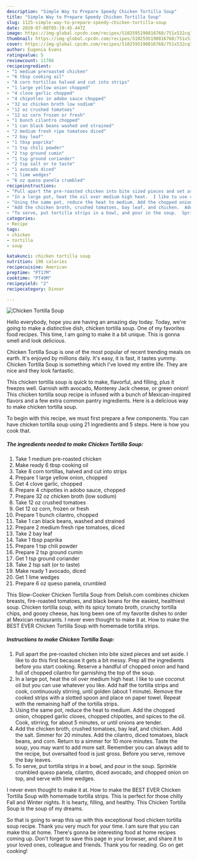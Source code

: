 ```yaml
---
description: "Simple Way to Prepare Speedy Chicken Tortilla Soup"
title: "Simple Way to Prepare Speedy Chicken Tortilla Soup"
slug: 1125-simple-way-to-prepare-speedy-chicken-tortilla-soup
date: 2020-07-08T05:19:45.447Z
image: https://img-global.cpcdn.com/recipes/5102595190816768/751x532cq70/chicken-tortilla-soup-recipe-main-photo.jpg
thumbnail: https://img-global.cpcdn.com/recipes/5102595190816768/751x532cq70/chicken-tortilla-soup-recipe-main-photo.jpg
cover: https://img-global.cpcdn.com/recipes/5102595190816768/751x532cq70/chicken-tortilla-soup-recipe-main-photo.jpg
author: Eugenia Evans
ratingvalue: 5
reviewcount: 11786
recipeingredient:
- "1 medium preroasted chicken"
- "6 tbsp cooking oil"
- "8 corn tortillas halved and cut into strips"
- "1 large yellow onion chopped"
- "4 clove garlic chopped"
- "4 chipotles in adobo sauce chopped"
- "32 oz chicken broth low sodium"
- "12 oz crushed tomatoes"
- "12 oz corn frozen or fresh"
- "1 bunch cilantro chopped"
- "1 can black beans washed and strained"
- "2 medium fresh ripe tomatoes diced"
- "2 bay leaf"
- "1 tbsp paprika"
- "1 tsp chili powder"
- "2 tsp ground cumin"
- "1 tsp ground coriander"
- "2 tsp salt or to taste"
- "1 avocado diced"
- "1 lime wedges"
- "6 oz queso panela crumbled"
recipeinstructions:
- "Pull apart the pre-roasted chicken into bite sized pieces and set aside. I like to do this first because it gets a bit messy. Prep all the ingredients before you start cooking. Reserve a handful of chopped onion and hand full of chopped cilantro for garnishing the top of the soup."
- "In a large pot, heat the oil over medium high heat.  I like to use coconut oil but you can use whatever you like.  Add half the tortilla strips and cook, continuously stirring, until golden (about 1 minute). Remove the cooked strips with a slotted spoon and place on paper towel. Repeat with the remaining half of the tortilla strips."
- "Using the same pot, reduce the heat to medium. Add the chopped onion, chopped garlic cloves, chopped chipotles, and spices to the oil.  Cook, stirring, for about 5 minutes, or until onions are tender."
- "Add the chicken broth, crushed tomatoes, bay leaf, and chicken.  Add the salt. Simmer for 20 minutes.  Add the cilantro, diced tomatoes, black beans, and corn.  Return to a simmer for 10 more minutes. Taste the soup, you may want to add more salt. Remember you can always add to the recipe, but oversalted food is just gross.  Before you serve, remove the bay leaves."
- "To serve, put tortilla strips in a bowl, and pour in the soup.  Sprinkle crumbled queso panela, cilantro, diced avocado, and chopped onion on top, and serve with lime wedges."
categories:
- Recipe
tags:
- chicken
- tortilla
- soup

katakunci: chicken tortilla soup 
nutrition: 198 calories
recipecuisine: American
preptime: "PT17M"
cooktime: "PT49M"
recipeyield: "2"
recipecategory: Dinner

---
```



![Chicken Tortilla Soup](https://img-global.cpcdn.com/recipes/5102595190816768/751x532cq70/chicken-tortilla-soup-recipe-main-photo.jpg)

Hello everybody, hope you are having an amazing day today. Today, we're going to make a distinctive dish, chicken tortilla soup. One of my favorites food recipes. This time, I am going to make it a bit unique. This is gonna smell and look delicious.

Chicken Tortilla Soup is one of the most popular of recent trending meals on earth. It's enjoyed by millions daily. It's easy, it is fast, it tastes yummy. Chicken Tortilla Soup is something which I've loved my entire life. They are nice and they look fantastic.

This chicken tortilla soup is quick to make, flavorful, and filling, plus it freezes well. Garnish with avocado, Monterey Jack cheese, or green onion! This chicken tortilla soup recipe is infused with a bunch of Mexican-inspired flavors and a few extra common pantry ingredients. Here is a delicious way to make chicken tortilla soup.


To begin with this recipe, we must first prepare a few components. You can have chicken tortilla soup using 21 ingredients and 5 steps. Here is how you cook that.

<!--inarticleads1-->

##### The ingredients needed to make Chicken Tortilla Soup:

1. Take 1 medium pre-roasted chicken
1. Make ready 6 tbsp cooking oil
1. Take 8 corn tortillas, halved and cut into strips
1. Prepare 1 large yellow onion, chopped
1. Get 4 clove garlic, chopped
1. Prepare 4 chipotles in adobo sauce, chopped
1. Prepare 32 oz chicken broth (low sodium)
1. Take 12 oz crushed tomatoes
1. Get 12 oz corn, frozen or fresh
1. Prepare 1 bunch cilantro, chopped
1. Take 1 can black beans, washed and strained
1. Prepare 2 medium fresh ripe tomatoes, diced
1. Take 2 bay leaf
1. Take 1 tbsp paprika
1. Prepare 1 tsp chili powder
1. Prepare 2 tsp ground cumin
1. Get 1 tsp ground coriander
1. Take 2 tsp salt (or to taste)
1. Make ready 1 avocado, diced
1. Get 1 lime wedges
1. Prepare 6 oz queso panela, crumbled


This Slow-Cooker Chicken Tortilla Soup from Delish.com combines chicken breasts, fire-roasted tomatoes, and black beans for the easiest, healthiest soup. Chicken tortilla soup, with its spicy tomato broth, crunchy tortilla chips, and gooey cheese, has long been one of my favorite dishes to order at Mexican restaurants. I never even thought to make it at. How to make the BEST EVER Chicken Tortilla Soup with homemade tortilla strips. 

<!--inarticleads2-->

##### Instructions to make Chicken Tortilla Soup:

1. Pull apart the pre-roasted chicken into bite sized pieces and set aside. I like to do this first because it gets a bit messy. Prep all the ingredients before you start cooking. Reserve a handful of chopped onion and hand full of chopped cilantro for garnishing the top of the soup.
1. In a large pot, heat the oil over medium high heat.  I like to use coconut oil but you can use whatever you like.  Add half the tortilla strips and cook, continuously stirring, until golden (about 1 minute). Remove the cooked strips with a slotted spoon and place on paper towel. Repeat with the remaining half of the tortilla strips.
1. Using the same pot, reduce the heat to medium. Add the chopped onion, chopped garlic cloves, chopped chipotles, and spices to the oil.  Cook, stirring, for about 5 minutes, or until onions are tender.
1. Add the chicken broth, crushed tomatoes, bay leaf, and chicken.  Add the salt. Simmer for 20 minutes.  Add the cilantro, diced tomatoes, black beans, and corn.  Return to a simmer for 10 more minutes. Taste the soup, you may want to add more salt. Remember you can always add to the recipe, but oversalted food is just gross.  Before you serve, remove the bay leaves.
1. To serve, put tortilla strips in a bowl, and pour in the soup.  Sprinkle crumbled queso panela, cilantro, diced avocado, and chopped onion on top, and serve with lime wedges.


I never even thought to make it at. How to make the BEST EVER Chicken Tortilla Soup with homemade tortilla strips. This is perfect for those chilly Fall and Winter nights. It is hearty, filling, and healthy. This Chicken Tortilla Soup is the soup of my dreams. 

So that is going to wrap this up with this exceptional food chicken tortilla soup recipe. Thank you very much for your time. I am sure that you can make this at home. There's gonna be interesting food at home recipes coming up. Don't forget to save this page in your browser, and share it to your loved ones, colleague and friends. Thank you for reading. Go on get cooking!
